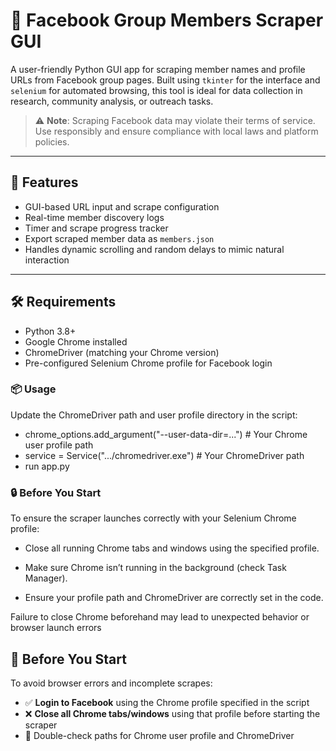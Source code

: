 # 📘 Facebook Group Members Scraper GUI

A user-friendly Python GUI app for scraping member names and profile URLs from Facebook group pages. Built using `tkinter` for the interface and `selenium` for automated browsing, this tool is ideal for data collection in research, community analysis, or outreach tasks.

> ⚠️ **Note**: Scraping Facebook data may violate their terms of service. Use responsibly and ensure compliance with local laws and platform policies.

---

## 🚀 Features

- GUI-based URL input and scrape configuration
- Real-time member discovery logs
- Timer and scrape progress tracker
- Export scraped member data as `members.json`
- Handles dynamic scrolling and random delays to mimic natural interaction

---

## 🛠 Requirements

- Python 3.8+
- Google Chrome installed
- ChromeDriver (matching your Chrome version)
- Pre-configured Selenium Chrome profile for Facebook login

### 📦 Usage

Update the ChromeDriver path and user profile directory in the script:

- chrome_options.add_argument("--user-data-dir=...")  # Your Chrome user profile path
- service = Service(".../chromedriver.exe")           # Your ChromeDriver path
- run app.py

 ### 🔒 Before You Start
To ensure the scraper launches correctly with your Selenium Chrome profile:

- Close all running Chrome tabs and windows using the specified profile.

- Make sure Chrome isn’t running in the background (check Task Manager).

- Ensure your profile path and ChromeDriver are correctly set in the code.

Failure to close Chrome beforehand may lead to unexpected behavior or browser launch errors


## 🔐 Before You Start

To avoid browser errors and incomplete scrapes:

- ✅ **Login to Facebook** using the Chrome profile specified in the script
- ❌ **Close all Chrome tabs/windows** using that profile before starting the scraper
- 🔧 Double-check paths for Chrome user profile and ChromeDriver
